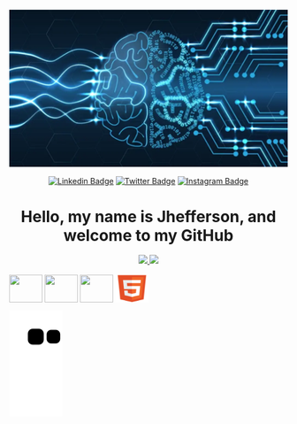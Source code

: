 <div align="center">

  [<img src="banner.png" alt="👋 Hi there! I'm Jhefferson Z. Andreatta | https://www.linkedin.com/in/e-jhefferson-zardin-andreatta-8ab67723a/)" title="👋 Hi there! I'm Jhefferson Z. Andreatta | https://www.linkedin.com/in/e-jhefferson-zardin-andreatta-8ab67723a/)"/>](https://www.linkedin.com/in/e-jhefferson-zardin-andreatta-8ab67723a/)

  [![Linkedin Badge](https://img.shields.io/badge/LinkedIn-0077B5?style=flat-square&logo=Linkedin&logoColor=white&link=https://www.linkedin.com/in/e-jhefferson-zardin-andreatta-8ab67723a/)](https://www.linkedin.com/in/e-jhefferson-zardin-andreatta-8ab67723a/)
  [![Twitter Badge](https://img.shields.io/twitter/follow/:jhefferson_za)](https://twitter.com/jhefferson_za)
  [![Instagram Badge](https://img.shields.io/badge/Instagram-E4405F?style=flat-square&logo=instagram&logoColor=white)](https://www.instagram.com/jhefferson_za/?hl=pt-br)

<h1> Hello, my name is Jhefferson, and welcome to my GitHub </h1>

</div>

<div align="center">
  <a href="https://github.com/ejzandreatta">
    <img height="145em" src="https://github-readme-stats.vercel.app/api?username=ejzandreatta&count_private=true&include_all_commits=true&show_icons=true&theme=dracula&hide_border=false&show_owner=true"/>
    <img height="145em" src="https://github-readme-stats.vercel.app/api/top-langs/?username=ejzandreatta&theme=dracula&hide_border=false&&layout=compact"/>
  </a>
</div>

<div style="display: inline_block"><br>
  <img align="center" height="50" width="60" src="https://cdn.jsdelivr.net/gh/devicons/devicon/icons/linux/linux-original.svg" />
  <img align="center" height="50" width="60" src="https://cdn.jsdelivr.net/gh/devicons/devicon/icons/python/python-original.svg" />          
  <img align="center" height="50" width="60" src="https://cdn.jsdelivr.net/gh/devicons/devicon/icons/mysql/mysql-original-wordmark.svg" />
  <img align="center" height="50" width="60" src="https://raw.githubusercontent.com/devicons/devicon/master/icons/html5/html5-original.svg">
  <!-- <img align="center" height="50" width="60" src="https://cdn.jsdelivr.net/gh/devicons/devicon/icons/css3/css3-original.svg"> -->
</div>

 ![Snake animation](https://github.com/ejzandreatta/ejzandreatta/blob/output/github-contribution-grid-snake.svg)
